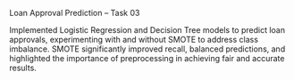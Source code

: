 Loan Approval Prediction – Task 03

Implemented Logistic Regression and Decision Tree models to predict loan approvals, experimenting with and without SMOTE to address class imbalance. SMOTE significantly improved recall, balanced predictions, and highlighted the importance of preprocessing in achieving fair and accurate results.
